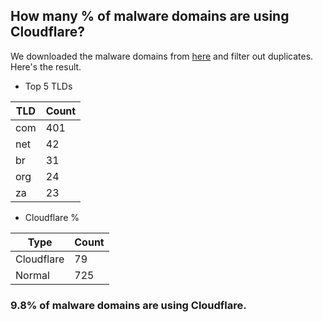 ## How many % of malware domains are using Cloudflare?


We downloaded the malware domains from [here](https://urlhaus.abuse.ch) and filter out duplicates.
Here's the result.


[//]: # (start replacement)


- Top 5 TLDs

| TLD | Count |
| --- | --- |
| com | 401 |
| net | 42 |
| br | 31 |
| org | 24 |
| za | 23 |


- Cloudflare %

| Type | Count |
| --- | --- |
| Cloudflare | 79 |
| Normal | 725 |


### 9.8% of malware domains are using Cloudflare.